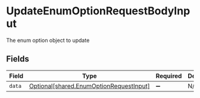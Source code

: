 # UpdateEnumOptionRequestBodyInput

The enum option object to update


## Fields

| Field                                                                                    | Type                                                                                     | Required                                                                                 | Description                                                                              |
| ---------------------------------------------------------------------------------------- | ---------------------------------------------------------------------------------------- | ---------------------------------------------------------------------------------------- | ---------------------------------------------------------------------------------------- |
| `data`                                                                                   | [Optional[shared.EnumOptionRequestInput]](../../models/shared/enumoptionrequestinput.md) | :heavy_minus_sign:                                                                       | N/A                                                                                      |